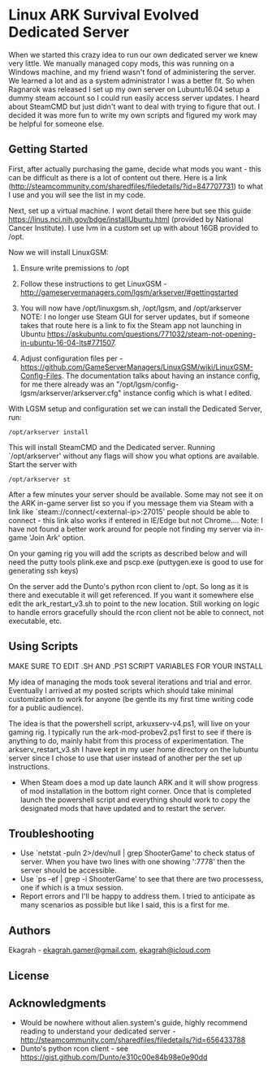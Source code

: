# Linux ARK Survival Evolved Dedicated Server

When we started this crazy idea to run our own dedicated server we knew very little. We manually managed copy mods, this was running on a Windows machine, and my friend wasn't fond of administering the server. We learned a lot and as a system administrator I was a better fit. So when Ragnarok was released I set up my own server on Lubuntu16.04 setup a dummy steam account so I could run easily access server updates. I heard about SteamCMD but just didn't want to deal with trying to figure that out. I decided it was more fun to write my own scripts and figured my work may be helpful for someone else.

## Getting Started

First, after actually purchasing the game, decide what mods you want - this can be difficult as there is a lot of content out there. Here is a link (http://steamcommunity.com/sharedfiles/filedetails/?id=847707731) to what I use and you will see the list in my code.

Next, set up a virtual machine. I wont detail there here but see this guide https://linus.nci.nih.gov/bdge/installUbuntu.html (provided by National Cancer Institute). I use lvm in a custom set up with about 16GB provided to /opt.

Now we will install LinuxGSM:
1) Ensure write premissions to /opt 
2) Follow these instructions to get LinuxGSM - http://gameservermanagers.com/lgsm/arkserver/#gettingstarted
3) You will now have /opt/linuxgsm.sh, /opt/lgsm, and /opt/arkserver
NOTE: I no longer use Steam GUI for server updates, but if someone takes that route here is a link to fix the Steam app not launching in Ubuntu https://askubuntu.com/questions/771032/steam-not-opening-in-ubuntu-16-04-lts#771507.

4) Adjust configuration files per - https://github.com/GameServerManagers/LinuxGSM/wiki/LinuxGSM-Config-Files. The documentation talks about having an instance config, for me there already was an "/opt/lgsm/config-lgsm/arkserver/arkserver.cfg" instance config which is what I edited.

With LGSM setup and configuration set we can install the Dedicated Server, run:
```
/opt/arkserver install
```
This will install SteamCMD and the Dedicated server. Running \`/opt/arkserver\' without any flags will show you what options are available. Start the server with
```
/opt/arkserver st
```
After a few minutes your server should be available. Some may not see it on the ARK in-game server list so you if you message them via Steam with a link like \`steam://connect/\<external-ip\>:27015\' people should be able to connect - this link also works if entered in IE/Edge but not Chrome.... Note: I have not found a better work around for people not finding my server via in-game 'Join Ark' option. 

On your gaming rig you will add the scripts as described below and will need the putty tools plink.exe and pscp.exe (puttygen.exe is good to use for generating ssh keys)

On the server add the Dunto's python rcon client to /opt. So long as it is there and executable it will get referenced. If you want it somewhere else edit the ark_restart_v3.sh to point to the new location. Still working on logic to handle errors gracefully should the rcon client not be able to connect, not executable, etc.


## Using Scripts

MAKE SURE TO EDIT .SH AND .PS1 SCRIPT VARIABLES FOR YOUR INSTALL

My idea of managing the mods took several iterations and trial and error. Eventually I arrived at my posted scripts which should take minimal customization to work for anyone (be gentle its my first time writing code for a public audience).

The idea is that the powershell script, arkuxserv-v4.ps1, will live on your gaming rig. I typically run the ark-mod-probev2.ps1 first to see if there is anything to do, mainly habit from this process of experimentation. The arkserv_restart_v3.sh I have kept in my user home directory on the lubuntu server since I chose to use that user instead of another per the set up instructions.

* When Steam does a mod up date launch ARK and it will show progress of mod installation in the bottom right corner. Once that is completed launch the powershell script and everything should work to copy the designated mods that have updated and to restart the server.

## Troubleshooting

* Use \`netstat -puln 2\>/dev/null | grep ShooterGame\' to check status of server. When you have two lines with one showing ':7778' then the server should be accessible.
* Use \`ps -ef | grep -i ShooterGame\' to see that there are two processess, one if which is a tmux session.
* Report errors and I'll be happy to address them. I tried to anticipate as many scenarios as possible but like I said, this is a first for me.

## Authors

Ekagrah - ekagrah.gamer@gmail.com, ekagrah@icloud.com

## License



## Acknowledgments

* Would be nowhere without alien.system's guide, highly recommend reading to understand your dedicated server - http://steamcommunity.com/sharedfiles/filedetails/?id=656433788
* Dunto's python rcon client - see https://gist.github.com/Dunto/e310c00e84b98e0e90dd

